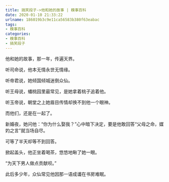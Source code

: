 ```yaml
---
title: 搞笑段子->他和她的故事 | 糗事百科
date: 2020-01-10 21:33:22
urlname: 186019b3c9e11ca56583b380f63eabac
tags: 
- 糗事百科
categories:
- 糗事百科
- 搞笑段子
---
```

他和她的故事，那一年，传遍天界。

听司命说，他本无情永世无情缘。

听帝君说，她倾国倾城迷倒众仙。

听王母说，蟠桃园里最常见，是她拿着桃子追着他。

听玉帝说，朝堂之上她眉目传情却换不到他一个眼神。

而他们，还是在一起了。

新婚夜，她问他：“你为什么娶我？”心中暗下决定，要是他敢回答“父母之命，媒妁之言”就当场自尽。

可等了半天却等不到回答。

掀起盖头，他正坐着喝茶，悠悠地瞅了她一眼。

“为天下男人做点贡献呗。”

此后多少年，众仙常见他因那一语成谶在书房难眠。


